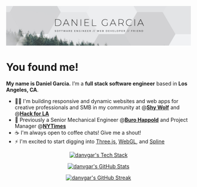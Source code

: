 <img src="banner.jpg">

# You found me! 
**My name is Daniel Garcia.** I’m a **full stack software engineer** based in **Los Angeles, CA**.

- 👨‍💻 I'm building responsive and dynamic websites and web apps for creative professionals and SMB in my community at @**[Shy Wolf](https://shywolf.co)** and @**[Hack for LA](https://www.hackforla.org/)**
- 🏢 Previously a Senior Mechanical Engineer @**[Buro Happold](https://www.burohappold.com/)** and Project Manager @**[NYTimes](https://www.nytimes.com/)**
- ☕️ I'm always open to coffee chats! Give me a shout!
- ⚡ I'm excited to start digging into [Three.js](https://threejs.org/), [WebGL](https://get.webgl.org/), and [Spline](https://spline.design/)


<p align="center"><a href="https://github-readme-tech-stack.vercel.app/"><img src="https://github-readme-tech-stack.vercel.app/api/cards?align=center&lineCount=4&theme=catppuccin_latte&bg=%231e1e2e&badge=%23181825&border=%236c7086&titleColor=%2394e2d5&line1=react%2Creact%2C61DAFB%3Bnextdotjs%2Cnext.js%2C000000%3Btypescript%2Ctypescript%2C3178C6%3B&line2=nodedotjs%2Cnode.js%2C339933%3Bexpress%2Cexpress%2C000000%3Btailwindcss%2Ctailwind%2C06B6D4%3B&line3=postgresql%2Cpostgresql%2C4169E1%3Bmongodb%2Cmongodb%2C47A248%3Bbootstrap%2Cbootstrap%2C7952B3%3B&line4=html5%2Chtml5%2CE34F26%3Bcss3%2Ccss3%2C1572B6%3Bjavascript%2Cjavascript%2CF7DF1E%3B" alt="danvgar's Tech Stack" /></a></p>

<p align="center"><a href="https://github.com/anuraghazra/github-readme-stats"><img src="https://github-readme-stats.vercel.app/api/top-langs?username=danvgar&show_icons=true&locale=en&layout=compact" alt="danvgar's GitHub Stats" /></a></p>

<p align="center"><a href="https://git.io/streak-stats"><img src="https://streak-stats.demolab.com?user=danvgar" alt="danvgar's GitHub Streak" /></a></p>

<!-- <p>&nbsp;<img align="center" src="https://github-readme-stats.vercel.app/api?username=danvgar&show_icons=true&locale=en" alt="danvgar" /></p>

<p><img align="center" src="https://github-readme-streak-stats.herokuapp.com/?user=danvgar&" alt="danvgar" /></p> -->

<!--
**danvgar/danvgar** is a ✨ _special_ ✨ repository because its `README.md` (this file) appears on your GitHub profile.

Here are some ideas to get you started:

- 🔭 I’m currently working on ...
- 🌱 I’m currently learning ...
- 👯 I’m looking to collaborate on ...
- 🤔 I’m looking for help with ...
- 💬 Ask me about ...
- 📫 How to reach me: ...
- 😄 Pronouns: ...
- ⚡ Fun fact: ...
-->


